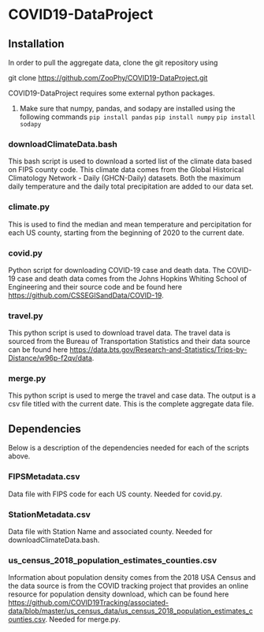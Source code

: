 # COVID19-DataProject

## Installation

In order to pull the aggregate data, clone the git repository using

git clone https://github.com/ZooPhy/COVID19-DataProject.git

COVID19-DataProject requires some external python packages.

1. Make sure that numpy, pandas, and sodapy are installed using the following commands
`pip install pandas`
`pip install numpy`
`pip install sodapy`
### downloadClimateData.bash 
This bash script is used to download a sorted list of the climate data based on FIPS county code. This climate data comes from the Global Historical Climatology Network - Daily (GHCN-Daily) datasets. Both the maximum daily temperature and the daily total precipitation are added to our data set.

### climate.py
This is used to find the median and mean temperature and percipitation for each US county, starting from the beginning of 2020 to the current date.

### covid.py
Python script for downloading COVID-19 case and death data. The COVID-19 case and death data comes from the Johns Hopkins Whiting School of Engineering and their source code and be found here https://github.com/CSSEGISandData/COVID-19.

### travel.py
This python script is used to download travel data. The travel data is sourced from the Bureau of Transportation Statistics and their data source can be found here https://data.bts.gov/Research-and-Statistics/Trips-by-Distance/w96p-f2qv/data. 

### merge.py
This python script is used to merge the travel and case data. The output is a csv file titled with the current date. This is the complete aggregate data file.

## Dependencies
Below is a description of the dependencies needed for each of the scripts above.

### FIPSMetadata.csv
Data file with FIPS code for each US county. Needed for covid.py.

### StationMetadata.csv
Data file with Station Name and associated county. Needed for downloadClimateData.bash.

### us_census_2018_population_estimates_counties.csv
Information about population density comes from the 2018 USA Census and the data source is from the COVID tracking project that provides an online resource for population density download, which can be found here https://github.com/COVID19Tracking/associated-data/blob/master/us_census_data/us_census_2018_population_estimates_counties.csv. Needed for merge.py.

